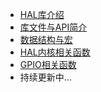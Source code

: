 <!-- docs/_sidebar.md -->

* [HAL库介绍]()
* [库文件与API简介](HALfile.md)
* [数据结构与宏](datatype.md)
* [HAL内核相关函数](HALcore.md)
* [GPIO相关函数](gpio.md)
* 持续更新中...